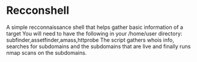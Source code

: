 # Recconshell
A simple recconnaissance shell that helps gather basic information of a target
You will need to have the following in your /home/user directory: subfinder,assetfinder,amass,httprobe
The script gathers whois info, searches for subdomains and the subdomains that are live and finally runs nmap scans on the subdomains.

